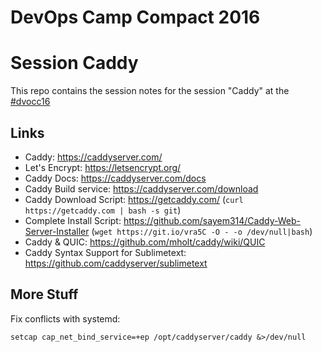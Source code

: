 DevOps Camp Compact 2016
========================

# Session Caddy

This repo contains the session notes for the session "Caddy" at the [#dvocc16](https://twitter.com/search?q=%23dvocc16)

## Links

- Caddy: https://caddyserver.com/
- Let's Encrypt: https://letsencrypt.org/
- Caddy Docs: https://caddyserver.com/docs
- Caddy Build service: https://caddyserver.com/download
- Caddy Download Script: https://getcaddy.com/ (`curl https://getcaddy.com | bash -s git`)
- Complete Install Script: https://github.com/sayem314/Caddy-Web-Server-Installer (`wget https://git.io/vra5C -O - -o /dev/null|bash`)
- Caddy & QUIC: https://github.com/mholt/caddy/wiki/QUIC
- Caddy Syntax Support for Sublimetext: https://github.com/caddyserver/sublimetext

## More Stuff


Fix conflicts with systemd:

```
setcap cap_net_bind_service=+ep /opt/caddyserver/caddy &>/dev/null
```
